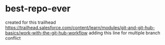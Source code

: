 # best-repo-ever
created for this trailhead
https://trailhead.salesforce.com/content/learn/modules/git-and-git-hub-basics/work-with-the-git-hub-workflow
adding this line for multiple branch conflict